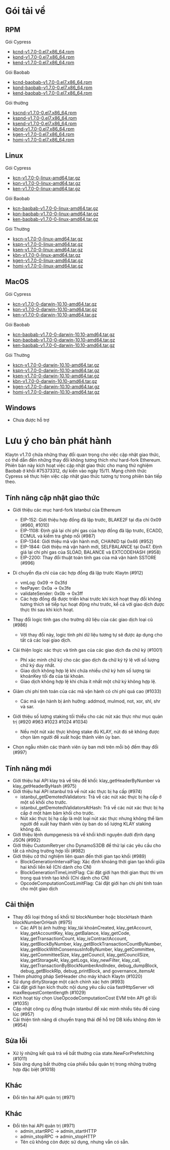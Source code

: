 # Gói tải về <a id="package-downloads"></a>

## RPM <a id="rpm"></a>

Gói Cypress
- [kcnd-v1.7.0-0.el7.x86_64.rpm](https://packages.klaytn.net/klaytn/v1.7.0/kcnd-v1.7.0-0.el7.x86_64.rpm)
- [kpnd-v1.7.0-0.el7.x86_64.rpm](https://packages.klaytn.net/klaytn/v1.7.0/kpnd-v1.7.0-0.el7.x86_64.rpm)
- [kend-v1.7.0-0.el7.x86_64.rpm](https://packages.klaytn.net/klaytn/v1.7.0/kend-v1.7.0-0.el7.x86_64.rpm)

Gói Baobab
- [kcnd-baobab-v1.7.0-0.el7.x86_64.rpm](https://packages.klaytn.net/klaytn/v1.7.0/kcnd-baobab-v1.7.0-0.el7.x86_64.rpm)
- [kpnd-baobab-v1.7.0-0.el7.x86_64.rpm](https://packages.klaytn.net/klaytn/v1.7.0/kpnd-baobab-v1.7.0-0.el7.x86_64.rpm)
- [kend-baobab-v1.7.0-0.el7.x86_64.rpm](https://packages.klaytn.net/klaytn/v1.7.0/kend-baobab-v1.7.0-0.el7.x86_64.rpm)

Gói thường
- [kscnd-v1.7.0-0.el7.x86_64.rpm](https://packages.klaytn.net/klaytn/v1.7.0/kscnd-v1.7.0-0.el7.x86_64.rpm)
- [kspnd-v1.7.0-0.el7.x86_64.rpm](https://packages.klaytn.net/klaytn/v1.7.0/kspnd-v1.7.0-0.el7.x86_64.rpm)
- [ksend-v1.7.0-0.el7.x86_64.rpm](https://packages.klaytn.net/klaytn/v1.7.0/ksend-v1.7.0-0.el7.x86_64.rpm)
- [kbnd-v1.7.0-0.el7.x86_64.rpm](https://packages.klaytn.net/klaytn/v1.7.0/kbnd-v1.7.0-0.el7.x86_64.rpm)
- [kgen-v1.7.0-0.el7.x86_64.rpm](https://packages.klaytn.net/klaytn/v1.7.0/kgen-v1.7.0-0.el7.x86_64.rpm)
- [homi-v1.7.0-0.el7.x86_64.rpm](https://packages.klaytn.net/klaytn/v1.7.0/homi-v1.7.0-0.el7.x86_64.rpm)

## Linux <a id="linux"></a>

Gói Cypress
- [kcn-v1.7.0-0-linux-amd64.tar.gz](https://packages.klaytn.net/klaytn/v1.7.0/kcn-v1.7.0-0-linux-amd64.tar.gz)
- [kpn-v1.7.0-0-linux-amd64.tar.gz](https://packages.klaytn.net/klaytn/v1.7.0/kpn-v1.7.0-0-linux-amd64.tar.gz)
- [ken-v1.7.0-0-linux-amd64.tar.gz](https://packages.klaytn.net/klaytn/v1.7.0/ken-v1.7.0-0-linux-amd64.tar.gz)

Gói Baobab
- [kcn-baobab-v1.7.0-0-linux-amd64.tar.gz](https://packages.klaytn.net/klaytn/v1.7.0/kcn-baobab-v1.7.0-0-linux-amd64.tar.gz)
- [kpn-baobab-v1.7.0-0-linux-amd64.tar.gz](https://packages.klaytn.net/klaytn/v1.7.0/kpn-baobab-v1.7.0-0-linux-amd64.tar.gz)
- [ken-baobab-v1.7.0-0-linux-amd64.tar.gz](https://packages.klaytn.net/klaytn/v1.7.0/ken-baobab-v1.7.0-0-linux-amd64.tar.gz)

Gói Thường
- [kscn-v1.7.0-0-linux-amd64.tar.gz](https://packages.klaytn.net/klaytn/v1.7.0/kscn-v1.7.0-0-linux-amd64.tar.gz)
- [kspn-v1.7.0-0-linux-amd64.tar.gz](https://packages.klaytn.net/klaytn/v1.7.0/kspn-v1.7.0-0-linux-amd64.tar.gz)
- [ksen-v1.7.0-0-linux-amd64.tar.gz](https://packages.klaytn.net/klaytn/v1.7.0/ksen-v1.7.0-0-linux-amd64.tar.gz)
- [kbn-v1.7.0-0-linux-amd64.tar.gz](https://packages.klaytn.net/klaytn/v1.7.0/kbn-v1.7.0-0-linux-amd64.tar.gz)
- [kgen-v1.7.0-0-linux-amd64.tar.gz](https://packages.klaytn.net/klaytn/v1.7.0/kgen-v1.7.0-0-linux-amd64.tar.gz)
- [homi-v1.7.0-0-linux-amd64.tar.gz](https://packages.klaytn.net/klaytn/v1.7.0/homi-v1.7.0-0-linux-amd64.tar.gz)

## MacOS <a id="macos"></a>

Gói Cypress
- [kcn-v1.7.0-0-darwin-10.10-amd64.tar.gz](https://packages.klaytn.net/klaytn/v1.7.0/kcn-v1.7.0-0-darwin-10.10-amd64.tar.gz)
- [kpn-v1.7.0-0-darwin-10.10-amd64.tar.gz](https://packages.klaytn.net/klaytn/v1.7.0/kpn-v1.7.0-0-darwin-10.10-amd64.tar.gz)
- [ken-v1.7.0-0-darwin-10.10-amd64.tar.gz](https://packages.klaytn.net/klaytn/v1.7.0/ken-v1.7.0-0-darwin-10.10-amd64.tar.gz)

Gói Baobab
- [kcn-baobab-v1.7.0-0-darwin-10.10-amd64.tar.gz](https://packages.klaytn.net/klaytn/v1.7.0/kcn-baobab-v1.7.0-0-darwin-10.10-amd64.tar.gz)
- [kpn-baobab-v1.7.0-0-darwin-10.10-amd64.tar.gz](https://packages.klaytn.net/klaytn/v1.7.0/kpn-baobab-v1.7.0-0-darwin-10.10-amd64.tar.gz)
- [ken-baobab-v1.7.0-0-darwin-10.10-amd64.tar.gz](https://packages.klaytn.net/klaytn/v1.7.0/ken-baobab-v1.7.0-0-darwin-10.10-amd64.tar.gz)

Gói Thường
- [kscn-v1.7.0-0-darwin-10.10-amd64.tar.gz](https://packages.klaytn.net/klaytn/v1.7.0/kscn-v1.7.0-0-darwin-10.10-amd64.tar.gz)
- [kspn-v1.7.0-0-darwin-10.10-amd64.tar.gz](https://packages.klaytn.net/klaytn/v1.7.0/kspn-v1.7.0-0-darwin-10.10-amd64.tar.gz)
- [ksen-v1.7.0-0-darwin-10.10-amd64.tar.gz](https://packages.klaytn.net/klaytn/v1.7.0/ksen-v1.7.0-0-darwin-10.10-amd64.tar.gz)
- [kbn-v1.7.0-0-darwin-10.10-amd64.tar.gz](https://packages.klaytn.net/klaytn/v1.7.0/kbn-v1.7.0-0-darwin-10.10-amd64.tar.gz)
- [kgen-v1.7.0-0-darwin-10.10-amd64.tar.gz](https://packages.klaytn.net/klaytn/v1.7.0/kgen-v1.7.0-0-darwin-10.10-amd64.tar.gz)
- [homi-v1.7.0-0-darwin-10.10-amd64.tar.gz](https://packages.klaytn.net/klaytn/v1.7.0/homi-v1.7.0-0-darwin-10.10-amd64.tar.gz)

## Windows <a id="windows"></a>

- Chưa được hỗ trợ


# Lưu ý cho bản phát hành <a id="release-notes"></a>

Klaytn v1.7.0 chứa những thay đổi quan trọng cho việc cập nhật giao thức, có thể dẫn đến những thay đổi không tương thích như hard-fork Ethereum. Phiên bản này kích hoạt việc cập nhật giao thức cho mạng thử nghiệm Baobab ở khối #75373312, dự kiến vào ngày 15/11. Mạng chính thức Cypress sẽ thực hiện việc cập nhật giao thức tương tự trong phiên bản tiếp theo.

## Tính năng cập nhật giao thức
- Giới thiệu các mục hard-fork Istanbul của Ethereum
  - EIP-152: Giới thiệu hợp đồng đã lập trước, BLAKE2F tại địa chỉ 0x09 (#960, #1010)
  - EIP-1108: Định giá lại chi phí gas của hợp đồng đã lập trước, ECADD, ECMUL và kiểm tra ghép nối (#987)
  - EIP-1344: Giới thiệu mã vận hành mới, CHAINID tại 0x46 (#952)
  - EIP-1844: Giới thiệu mã vận hành mới, SELFBALANCE tại 0x47. Định giá lại chi phí gas của SLOAD, BALANCE và EXTCODEHASH (#958)
  - EIP-2200: Thay đổi thuật toán tính gas của mã vận hành SSTORE (#996)

- Di chuyển địa chỉ của các hợp đồng đã lập trước Klaytn (#912)
  - vmLog: 0x09 → 0x3fd
  - feePayer: 0x0a → 0x3fe
  - validateSender: 0x0b → 0x3ff
  - Các hợp đồng đã được triển khai trước khi kích hoạt thay đổi không tương thích sẽ tiếp tục hoạt động như trước, kể cả với giao dịch được thực thi sau khi kích hoạt.

- Thay đổi logic tính gas cho trường dữ liệu của các giao dịch loại cũ (#986)
  - Với thay đổi này, logic tính phí dữ liệu tương tự sẽ được áp dụng cho tất cả các loại giao dịch.

- Cải thiện logic xác thực và tính gas của các giao dịch đa chữ ký (#1001)
  - Phí xác minh chữ ký cho các giao dịch đa chữ ký tỷ lệ với số lượng chữ ký duy nhất.
  - Giao dịch không hợp lệ khi chứa nhiều chữ ký hơn số lượng tài khoảnKey tối đa của tài khoản.
  - Giao dịch không hợp lệ khi chứa ít nhất một chữ ký không hợp lệ.

- Giảm chi phí tính toán của các mã vận hành có chi phí quá cao (#1033)
  - Các mã vận hành bị ảnh hưởng: addmod, mulmod, not, xor, shl, shr và sar.

- Giới thiệu số lượng staking tối thiểu cho các nút xác thực như mục quản trị (#920 #963 #1023 #1024 #1034)
  - Nếu một nút xác thực không stake đủ KLAY, nút đó sẽ không được chọn làm người đề xuất hoặc thành viên ủy ban.

- Chọn ngẫu nhiên các thành viên ủy ban mới trên mỗi bộ đếm thay đổi (#997)

## Tính năng mới
- Giới thiệu hai API klay trả về tiêu đề khối: klay_getHeaderByNumber và klay_getHeaderByHash (#975)
- Giới thiệu hai API istanbul trả về nút xác thực bị hạ cấp (#974)
  - istanbul_getDemotedValidators: Trả về các nút xác thực bị hạ cấp ở một số khối cho trước.
  - istanbul_getDemotedValidatorsAtHash: Trả về các nút xác thực bị hạ cấp ở một hàm băm khối cho trước.
  - Nút xác thực bị hạ cấp là một loại nút xác thực nhưng không thể làm người đề xuất hay thành viên ủy ban do số lượng KLAY staking không đủ.
- Giới thiệu lệnh dumpgenesis trả về khối khởi nguyên dưới định dạng JSON (#992)
- Giới thiệu CustomRetryer cho DynamoS3DB để thử lại các yêu cầu cho tất cả những trường hợp lỗi (#982)
- Giới thiệu cờ thử nghiệm liên quan đến thời gian tạo khối (#989)
  - BlockGenerationIntervalFlag: Xác định khoảng thời gian tạo khối giữa hai khối liền kề (Chỉ dành cho CN)
  - BlockGenerationTimeLimitFlag: Cài đặt giới hạn thời gian thực thi vm trong quá trình tạo khối (Chỉ dành cho CN)
  - OpcodeComputationCostLimitFlag: Cài đặt giới hạn chi phí tính toán cho một giao dịch

## Cải thiện
- Thay đổi loại thông số khối từ blockNumber hoặc blockHash thành blockNumberOrHash (#975)
  - Các API bị ảnh hưởng: klay_tài khoảnCreated, klay_getAccount, klay_getAccountKey, klay_getBalance, klay_getCode, klay_getTransactionCount, klay_isContractAccount, klay_getBlockByNumber, klay_getBlockTransactionCountByNumber, klay_getBlockWithConsensusInfoByNumber, klay_getCommittee, klay_getCommitteeSize, klay_getCouncil, klay_getCouncilSize, klay_getStorageAt, klay_getLogs, klay_newFilter, klay_call, klay_getTransactionByBlockNumberAndIndex, debug_dumpBlock, debug_getBlockRlp, debug_printBlock, and governance_itemsAt
- Thêm phương pháp SetHeader cho máy khách Klaytn (#1020)
- Sử dụng dirtyStorage một cách chính xác hơn (#993)
- Cài đặt giới hạn kích thước nội dung yêu cầu của fastHttpServer với maxRequestContentlength (#1029)
- Kích hoạt tùy chọn UseOpcodeComputationCost EVM trên API gỡ lỗi (#1035)
- Cập nhật công cụ đồng thuận istanbul để xác minh nhiều tiêu đề cùng lúc (#957)
- Cải thiện tính năng di chuyển trạng thái để hỗ trợ DB kiểu không đơn lẻ (#954)

## Sửa lỗi
- Xử lý những kết quả trả về bất thường của state.NewForPrefetching (#1011)
- Sửa ứng dụng bất thường của phiếu bầu quản trị trong những trường hợp đặc biệt (#1018)

## Khác
- Đổi tên hai API quản trị (#971)
## Khác
- Đổi tên hai API quản trị (#971)
  - admin_startRPC → admin_startHTTP
  - admin_stopRPC → admin_stopHTTP
  - Tên cũ không còn được sử dụng, nhưng vẫn có sẵn.
